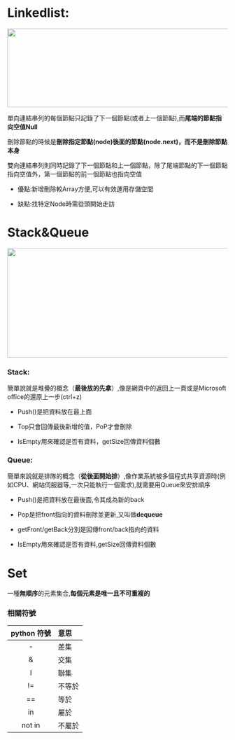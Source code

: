 # Linkedlist:

<img src="https://i.imgur.com/1Qc4uHD.png"  width="600" height="180">

單向連結串列的每個節點只記錄了下一個節點(或者上一個節點),而**尾端的節點指向空值Null**

刪除節點的時候是**刪除指定節點(node)後面的節點(node.next)，而不是刪除節點本身**

雙向連結串列則同時記錄了下一個節點和上一個節點，除了尾端節點的下一個節點指向空值外，第一個節點的前一個節點也指向空值

* 優點:新增刪除較Array方便,可以有效運用存儲空間

* 缺點:找特定Node時需從頭開始走訪

# Stack&Queue

<img src="https://i.imgur.com/ArHZkOR.png" width="600" height="250">

### Stack:

簡單說就是堆疊的概念（**最後放的先拿**）,像是網頁中的返回上一頁或是Microsoft office的還原上一步(ctrl+z)

* Push()是把資料放在最上面

* Top只會回傳最後新增的值，PoP才會刪除

* IsEmpty用來確認是否有資料，getSize回傳資料個數

### Queue:

簡單來說就是排隊的概念（**從後面開始排**）,像作業系統被多個程式共享資源時(例如CPU、網站伺服器等,一次只能執行一個需求),就需要用Queue來安排順序

* Push()是把資料放在最後面,令其成為新的back

* Pop是把front指向的資料刪除並更新,又叫做**dequeue**

* getFront/getBack分別是回傳front/back指向的資料

* IsEmpty用來確認是否有資料,getSize回傳資料個數

# Set
一種**無順序**的元素集合,**每個元素是唯一且不可重複的**

### 相關符號
|python 符號|意思|
|:-:|:-|
|-|差集|
|&|交集|
|I|聯集|
|!=|不等於|
|==|等於|
|in|屬於|
|not in|不屬於|
